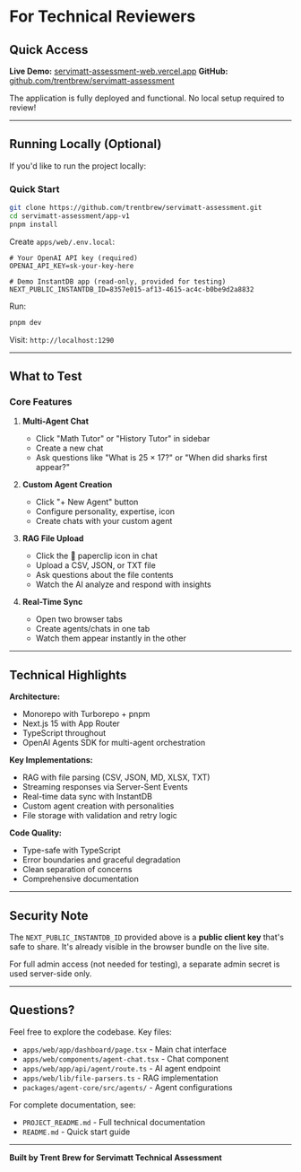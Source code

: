 # For Technical Reviewers

## Quick Access

**Live Demo:** [servimatt-assessment-web.vercel.app](https://servimatt-assessment-web.vercel.app/dashboard)
**GitHub:** [github.com/trentbrew/servimatt-assessment](https://github.com/trentbrew/servimatt-assessment)

The application is fully deployed and functional. No local setup required to review!

---

## Running Locally (Optional)

If you'd like to run the project locally:

### Quick Start

```bash
git clone https://github.com/trentbrew/servimatt-assessment.git
cd servimatt-assessment/app-v1
pnpm install
```

Create `apps/web/.env.local`:

```env
# Your OpenAI API key (required)
OPENAI_API_KEY=sk-your-key-here

# Demo InstantDB app (read-only, provided for testing)
NEXT_PUBLIC_INSTANTDB_ID=8357e015-af13-4615-ac4c-b0be9d2a8832
```

Run:

```bash
pnpm dev
```

Visit: `http://localhost:1290`

---

## What to Test

### Core Features

1. **Multi-Agent Chat**
   - Click "Math Tutor" or "History Tutor" in sidebar
   - Create a new chat
   - Ask questions like "What is 25 × 17?" or "When did sharks first appear?"

2. **Custom Agent Creation**
   - Click "+ New Agent" button
   - Configure personality, expertise, icon
   - Create chats with your custom agent

3. **RAG File Upload**
   - Click the 📎 paperclip icon in chat
   - Upload a CSV, JSON, or TXT file
   - Ask questions about the file contents
   - Watch the AI analyze and respond with insights

4. **Real-Time Sync**
   - Open two browser tabs
   - Create agents/chats in one tab
   - Watch them appear instantly in the other

---

## Technical Highlights

**Architecture:**

- Monorepo with Turborepo + pnpm
- Next.js 15 with App Router
- TypeScript throughout
- OpenAI Agents SDK for multi-agent orchestration

**Key Implementations:**

- RAG with file parsing (CSV, JSON, MD, XLSX, TXT)
- Streaming responses via Server-Sent Events
- Real-time data sync with InstantDB
- Custom agent creation with personalities
- File storage with validation and retry logic

**Code Quality:**

- Type-safe with TypeScript
- Error boundaries and graceful degradation
- Clean separation of concerns
- Comprehensive documentation

---

## Security Note

The `NEXT_PUBLIC_INSTANTDB_ID` provided above is a **public client key** that's safe to share. It's already visible in the browser bundle on the live site.

For full admin access (not needed for testing), a separate admin secret is used server-side only.

---

## Questions?

Feel free to explore the codebase. Key files:

- `apps/web/app/dashboard/page.tsx` - Main chat interface
- `apps/web/components/agent-chat.tsx` - Chat component
- `apps/web/app/api/agent/route.ts` - AI agent endpoint
- `apps/web/lib/file-parsers.ts` - RAG implementation
- `packages/agent-core/src/agents/` - Agent configurations

For complete documentation, see:

- `PROJECT_README.md` - Full technical documentation
- `README.md` - Quick start guide

---

**Built by Trent Brew for Servimatt Technical Assessment**
